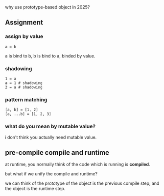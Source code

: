 why use prototype-based object in 2025?


## Assignment

### assign by value
```sap
a = b
```

a is bind to b, b is bind to a, binded by value.

### shadowing

```sap
1 = a
a = 1 # shadowing
2 = a # shadowing
```

### pattern matching

```sap
[a, b] = [1, 2]
[a, ...b] = [1, 2, 3]

```

### what do you mean by mutable value?
i don't think you actually need mutable value.

## pre-compile compile and runtime

at runtime, you normally think of the code which is running is **compiled**.

but what if we unify the compile and runtime?

we can think of the prototype of the object is the previous compile step, and the object is the runtime step.


